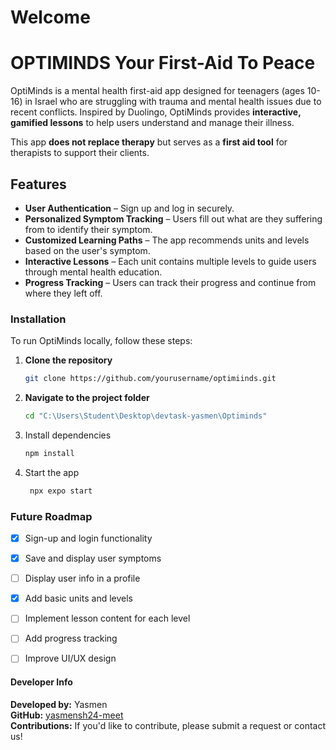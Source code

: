 # Welcome 
# OPTIMINDS Your First-Aid To Peace 

OptiMinds is a mental health first-aid app designed for teenagers (ages 10-16) in Israel who are struggling with trauma and mental health issues due to recent conflicts. Inspired by Duolingo, OptiMinds provides **interactive, gamified lessons** to help users understand and manage their illness. 

This app **does not replace therapy** but serves as a **first aid tool** for therapists to support their clients.

## Features

- **User Authentication** – Sign up and log in securely.
- **Personalized Symptom Tracking** – Users fill out what are they suffering from to identify their symptom.
- **Customized Learning Paths** – The app recommends units and levels based on the user's symptom.
- **Interactive Lessons** – Each unit contains multiple levels to guide users through mental health education.
- **Progress Tracking** – Users can track their progress and continue from where they left off.



### Installation

To run OptiMinds locally, follow these steps:

1. **Clone the repository**  
   ```sh
   git clone https://github.com/yourusername/optimiinds.git

2. **Navigate to the project folder**  
   ```sh
   cd "C:\Users\Student\Desktop\devtask-yasmen\Optiminds"

3. Install dependencies

   ```sh
   npm install
   ```

4. Start the app

   ```sh
    npx expo start
   ```


### Future Roadmap

- [x] Sign-up and login functionality
- [x] Save and display user symptoms
- [ ] Display user info in a profile 
- [x] Add basic units and levels
- [ ] Implement lesson content for each level
- [ ] Add progress tracking
- [ ] Improve UI/UX design


#### Developer Info

**Developed by:** Yasmen  
**GitHub:** [yasmensh24-meet](https://github.com/yasmensh24-meet)  
**Contributions:** If you'd like to contribute, please submit a request or contact us! 